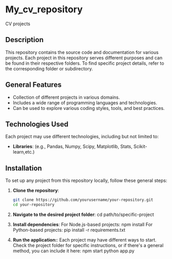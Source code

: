 # My_cv_repository
CV projects

## Description
This repository contains the source code and documentation for various projects.
Each project in this repository serves different purposes and can be found in their respective folders.
To find specific project details, refer to the corresponding folder or subdirectory.

## General Features
- Collection of different projects in various domains.
- Includes a wide range of programming languages and technologies.
- Can be used to explore various coding styles, tools, and best practices.

## Technologies Used
Each project may use different technologies, including but not limited to:
- **Libraries**: (e.g., Pandas, Numpy, Scipy, Matplotlib, Stats, Scikit-learn,etc.)

## Installation

To set up any project from this repository locally, follow these general steps:

1. **Clone the repository**:
   ```bash
   git clone https://github.com/yourusername/your-repository.git
   cd your-repository

2. **Navigate to the desired project folder**:
cd path/to/specific-project

3. **Install dependencies**:
For Node.js-based projects:
npm install
For Python-based projects:
pip install -r requirements.txt

4. **Run the application:**:
Each project may have different ways to start.
Check the project folder for specific instructions, or if there's a general method, you can include it here:
npm start
python app.py
